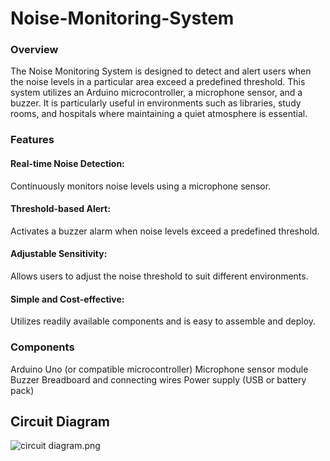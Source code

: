 # Noise-Monitoring-System

### Overview
The Noise Monitoring System is designed to detect and alert users when the noise levels in a particular area exceed a predefined threshold. This system utilizes an Arduino microcontroller, a microphone sensor, and a buzzer. It is particularly useful in environments such as libraries, study rooms, and hospitals where maintaining a quiet atmosphere is essential.

### Features
#### Real-time Noise Detection: 
  Continuously monitors noise levels using a microphone sensor.
#### Threshold-based Alert: 
  Activates a buzzer alarm when noise levels exceed a predefined threshold.
#### Adjustable Sensitivity: 
  Allows users to adjust the noise threshold to suit different environments.
#### Simple and Cost-effective: 
Utilizes readily available components and is easy to assemble and deploy.
### Components
Arduino Uno (or compatible microcontroller)
Microphone sensor module
Buzzer
Breadboard and connecting wires
Power supply (USB or battery pack)

## Circuit Diagram
![circuit diagram.png](https://github.com/sahil7303/Noise-Monitoring-System/blob/main/circuit%20diagram.png)
